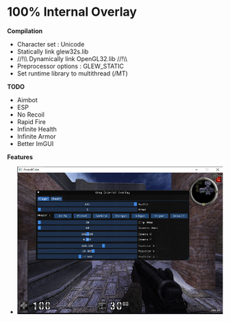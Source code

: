 # 100% Internal Overlay

<b>Compilation</b>
<ul>
  <li>Character set : Unicode</li>
  <li>Statically link glew32s.lib</li>
  <li>//!\\ Dynamically link OpenGL32.lib //!\\ </li>
  <li>Preprocessor options : GLEW_STATIC </li>
  <li>Set runtime library to multithread (/MT)</li>
</ul>

<b>TODO</b>
<ul>
  <li> Aimbot </li>
  <li> ESP </li>
  <li> No Recoil </li>
  <li> Rapid Fire </li>
  <li> Infinite Health </li>
  <li> Infinite Armor </li>
  <li> Better ImGUI </li>
</ul>


<b>Features</b>
<ul>
  <li><img src="Preview/prev.png"/></li>
</ul>
